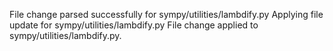 File change parsed successfully for sympy/utilities/lambdify.py
Applying file update for sympy/utilities/lambdify.py
File change applied to sympy/utilities/lambdify.py.
